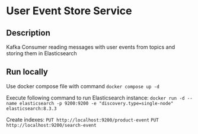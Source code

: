# User Event Store Service

## Description
Kafka Consumer reading messages with user events from topics and storing them in Elasticsearch

## Run locally
Use docker compose file with command `docker compose up -d`

Execute following command to run Elasticsearch instance:
`docker run -d --name elasticsearch -p 9200:9200 -e "discovery.type=single-node" elasticsearch:8.3.3`

Create indexes:
`PUT http://localhost:9200/product-event`
`PUT http://localhost:9200/search-event`